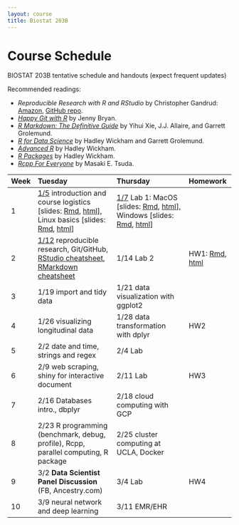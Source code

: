 ```yaml
---
layout: course
title: Biostat 203B
---
```


# Course Schedule

BIOSTAT 203B tentative schedule and handouts (expect frequent updates)

Recommended readings:  
* _Reproducible Research with R and RStudio_ by Christopher Gandrud: [Amazon](https://www.amazon.com/Reproducible-Research-Studio-Second-Chapman/dp/1498715370/ref=dp_ob_title_bk), [GitHub repo](https://github.com/christophergandrud/Rep-Res-Book).  
* [_Happy Git with R_](http://happygitwithr.com) by Jenny Bryan.  
* [_R Markdown: The Definitive Guide_](https://bookdown.org/yihui/rmarkdown/) by Yihui Xie, J.J. Allaire, and Garrett Grolemund.  
* [_R for Data Science_](http://r4ds.had.co.nz) by Hadley Wickham and Garrett Grolemund.  
* [_Advanced R_](http://adv-r.had.co.nz) by Hadley Wickham.  
* [_R Packages_](http://r-pkgs.had.co.nz) by Hadley Wickham.  
* [_Rcpp For Everyone_](https://teuder.github.io/rcpp4everyone_en/) by Masaki E. Tsuda.  

| Week | Tuesday | Thursday | Homework |
|:-----------|:------------|:------------|:------------|
| 1 | [1/5](http://ucla-biostat203b-2021winter.github.io/biostat203bwinter2021/2021/01/05/week1-day1.html) introduction and course logistics \[slides: [Rmd](https://raw.githubusercontent.com/ucla-biostat203b-2021winter/ucla-biostat203b-2021winter.github.io/master/slides/01-intro/intro.Rmd), [html](../slides/01-intro/intro.html)\], Linux basics \[slides: [Rmd](https://raw.githubusercontent.com/ucla-biostat203b-2021winter/ucla-biostat203b-2021winter.github.io/master/slides/02-linux/linux.Rmd), [html](../slides/02-linux/linux.html)\] | [1/7](http://ucla-biostat203b-2021winter.github.io/biostat203bwinter2021/2021/01/07/week1-day2.html) Lab 1: MacOS \[slides: [Rmd](https://raw.githubusercontent.com/ucla-biostat203b-2021winter/ucla-biostat203b-2021winter.github.io/master/labs/lab01/lab01_macos.Rmd), [html](../labs/lab01/lab01_macos.html)\], Windows \[slides: [Rmd](https://raw.githubusercontent.com/ucla-biostat203b-2021winter/ucla-biostat203b-2021winter.github.io/master/labs/lab01/lab01_windows.Rmd), [html](../labs/lab01/lab01_windows.html)\] |  
| 2 | [1/12](http://ucla-biostat203b-2021winter.github.io/biostat203bwinter2021/2021/01/12/week2-day1.html) reproducible research, Git/GitHub, [RStudio cheatsheet](https://github.com/rstudio/cheatsheets/raw/master/rstudio-ide.pdf), [RMarkdown cheatsheet](https://github.com/rstudio/cheatsheets/raw/master/rmarkdown-2.0.pdf) | 1/14 Lab 2 | HW1: [Rmd](https://raw.githubusercontent.com/ucla-biostat203b-2021winter/ucla-biostat203b-2021winter.github.io/master/hw/hw1/hw1.Rmd), [html](../hw/hw1/hw1.html)  |    
| 3 | 1/19 import and tidy data | 1/21 data visualization with ggplot2  |  
| 4 | 1/26 visualizing longitudinal data | 1/28 data transformation with dplyr | HW2 |     
| 5 | 2/2 date and time, strings and regex | 2/4 Lab | |  
| 6 | 2/9 web scraping, shiny for interactive document | 2/11 Lab | HW3 |    
| 7 | 2/16  Databases intro., dbplyr | 2/18 cloud computing with GCP |   
| 8 | 2/23 R programming (benchmark, debug, profile), Rcpp, parallel computing, R package | 2/25 cluster computing at UCLA, Docker | |    
| 9 | 3/2 **Data Scientist Panel Discussion** (FB, Ancestry.com) | 3/4 Lab | HW4 |   
| 10 | 3/9 neural network and deep learning | 3/11 EMR/EHR | |    
